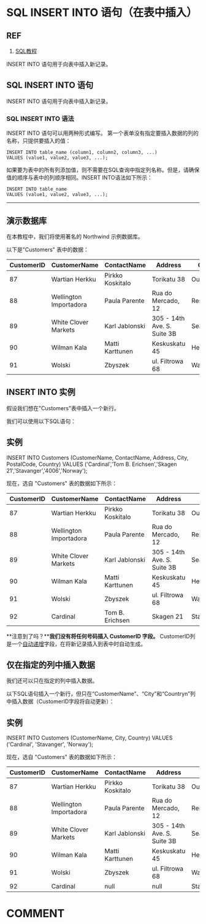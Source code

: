 # SQL INSERT INTO 语句（在表中插入）


## REF

1. [SQL教程](https://www.w3cschool.cn/sql/)



INSERT INTO 语句用于向表中插入新记录。


## SQL INSERT INTO 语句


INSERT INTO 语句用于向表中插入新记录。


### SQL INSERT INTO 语法


INSERT INTO 语句可以用两种形式编写。
第一个表单没有指定要插入数据的列的名称，只提供要插入的值：


    INSERT INTO table_name (column1, column2, column3, ...)
    VALUES (value1, value2, value3, ...);


如果要为表中的所有列添加值，则不需要在SQL查询中指定列名称。但是，请确保值的顺序与表中的列顺序相同。INSERT INTO语法如下所示：


    INSERT INTO table_name
    VALUES (value1, value2, value3, ...);






* * *





## 演示数据库


在本教程中，我们将使用著名的 Northwind 示例数据库。


以下是"Customers" 表中的数据：

| CustomerID | CustomerName           | ContactName      | Address                     | City     | PostalCode | Country |
| ---------- | ---------------------- | ---------------- | --------------------------- | -------- | ---------- | ------- |
| 87         | Wartian Herkku         | Pirkko Koskitalo | Torikatu 38                 | Oulu     | 90110      | Finland |
| 88         | Wellington Importadora | Paula Parente    | Rua do Mercado, 12          | Resende  | 08737-363  | Brazil  |
| 89         | White Clover Markets   | Karl Jablonski   | 305 - 14th Ave. S. Suite 3B | Seattle  | 98128      | USA     |
| 90         | Wilman Kala            | Matti Karttunen  | Keskuskatu 45               | Helsinki | 21240      | Finland |
| 91         | Wolski                 | Zbyszek          | ul. Filtrowa 68             | Walla    | 01-012     | Poland  |





## INSERT INTO 实例


假设我们想在"Customers"表中插入一个新行。

我们可以使用以下SQL语句：





## 实例




INSERT INTO Customers (CustomerName, ContactName, Address, City, PostalCode, Country)
VALUES ('Cardinal','Tom B. Erichsen','Skagen 21','Stavanger','4006','Norway');



现在，选自 "Customers" 表的数据如下所示：

| CustomerID | CustomerName           | ContactName      | Address                     | City      | PostalCode | Country |
| ---------- | ---------------------- | ---------------- | --------------------------- | --------- | ---------- | ------- |
| 87         | Wartian Herkku         | Pirkko Koskitalo | Torikatu 38                 | Oulu      | 90110      | Finland |
| 88         | Wellington Importadora | Paula Parente    | Rua do Mercado, 12          | Resende   | 08737-363  | Brazil  |
| 89         | White Clover Markets   | Karl Jablonski   | 305 - 14th Ave. S. Suite 3B | Seattle   | 98128      | USA     |
| 90         | Wilman Kala            | Matti Karttunen  | Keskuskatu 45               | Helsinki  | 21240      | Finland |
| 91         | Wolski                 | Zbyszek          | ul. Filtrowa 68             | Walla     | 01-012     | Poland  |
| 92         | Cardinal               | Tom B. Erichsen  | Skagen 21                   | Stavanger | 4006       | Norway  |



**注意到了吗？****我们没有将任何号码插入 CustomerID 字段。**
CustomerID列是一个[自动递增](https://www.w3cschool.cn/sql/2phntfpq.html)字段，在将新记录插入到表中时自动生成。





## 仅在指定的列中插入数据


我们还可以只在指定的列中插入数据。

以下SQL语句插入一个新行，但只在“CustomerName”、“City”和“Countryn”列中插入数据（CustomerID字段将自动更新）：





## 实例




INSERT INTO Customers (CustomerName, City, Country)
VALUES ('Cardinal', 'Stavanger', 'Norway');




现在，选自 "Customers" 表的数据如下所示：

| CustomerID | CustomerName           | ContactName      | Address                     | City      | PostalCode | Country |
| ---------- | ---------------------- | ---------------- | --------------------------- | --------- | ---------- | ------- |
| 87         | Wartian Herkku         | Pirkko Koskitalo | Torikatu 38                 | Oulu      | 90110      | Finland |
| 88         | Wellington Importadora | Paula Parente    | Rua do Mercado, 12          | Resende   | 08737-363  | Brazil  |
| 89         | White Clover Markets   | Karl Jablonski   | 305 - 14th Ave. S. Suite 3B | Seattle   | 98128      | USA     |
| 90         | Wilman Kala            | Matti Karttunen  | Keskuskatu 45               | Helsinki  | 21240      | Finland |
| 91         | Wolski                 | Zbyszek          | ul. Filtrowa 68             | Walla     | 01-012     | Poland  |
| 92         | Cardinal               | null             | null                        | Stavanger | null       | Norway  |



# COMMENT
